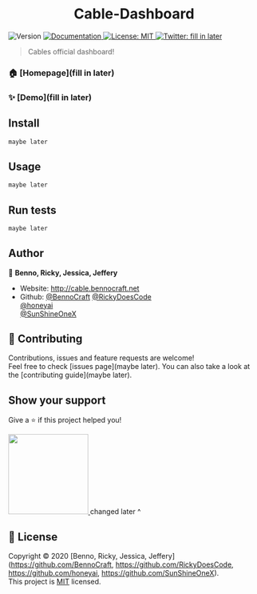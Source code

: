 <h1 align="center">Cable-Dashboard</h1>
<p>
  <img alt="Version" src="https://img.shields.io/badge/version-v8-blue.svg?cacheSeconds=2592000" />
  <a href="fill in later" target="_blank">
    <img alt="Documentation" src="https://img.shields.io/badge/documentation-yes-brightgreen.svg" />
  </a>
  <a href="maybe later" target="_blank">
    <img alt="License: MIT" src="https://img.shields.io/badge/License-MIT-yellow.svg" />
  </a>
  <a href="https://twitter.com/fill in later" target="_blank">
    <img alt="Twitter: fill in later" src="https://img.shields.io/twitter/follow/fill in later.svg?style=social" />
  </a>
</p>

> Cables official dashboard!

### 🏠 [Homepage](fill in later)

### ✨ [Demo](fill in later)

## Install

```sh
maybe later
```

## Usage

```sh
maybe later
```

## Run tests

```sh
maybe later
```

## Author

👤 **Benno, Ricky, Jessica, Jeffery**

* Website: http://cable.bennocraft.net
* Github: [@BennoCraft](https://github.com/BennoCraft) 
          [@RickyDoesCode](https://github.com/RickyDoesCode)  
          [@honeyai](https://github.com/honeyai)  
          [@SunShineOneX](https://github.com/SunShineOneX)

## 🤝 Contributing

Contributions, issues and feature requests are welcome!<br />Feel free to check [issues page](maybe later). You can also take a look at the [contributing guide](maybe later).

## Show your support

Give a ⭐️ if this project helped you!

<a href="https://www.patreon.com/bennocraft">
  <img src="https://c5.patreon.com/external/logo/become_a_patron_button@2x.png" width="160">
</a>
changed later ^

## 📝 License

Copyright © 2020 [Benno, Ricky, Jessica, Jeffery](https://github.com/BennoCraft, https://github.com/RickyDoesCode, https://github.com/honeyai, https://github.com/SunShineOneX).<br />
This project is [MIT](https://github.com/BennoCraft/Cable-Dashboardv8/blob/master/LICENSE) licensed.
